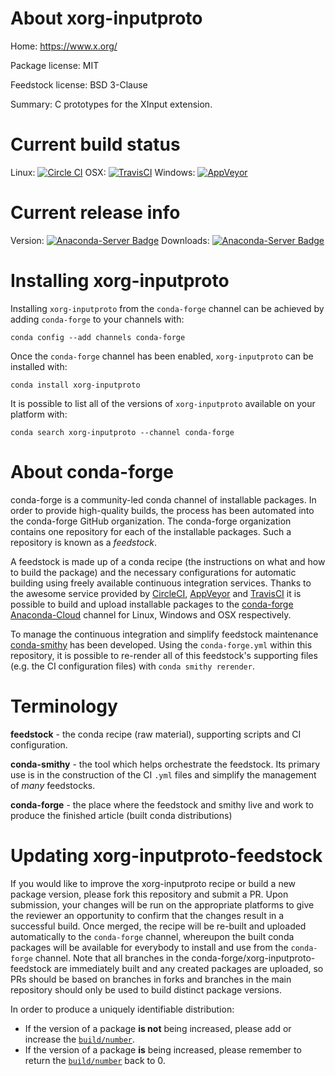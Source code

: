 About xorg-inputproto
=====================

Home: https://www.x.org/

Package license: MIT

Feedstock license: BSD 3-Clause

Summary: C prototypes for the XInput extension.



Current build status
====================

Linux: [![Circle CI](https://circleci.com/gh/conda-forge/xorg-inputproto-feedstock.svg?style=shield)](https://circleci.com/gh/conda-forge/xorg-inputproto-feedstock)
OSX: [![TravisCI](https://travis-ci.org/conda-forge/xorg-inputproto-feedstock.svg?branch=master)](https://travis-ci.org/conda-forge/xorg-inputproto-feedstock)
Windows: [![AppVeyor](https://ci.appveyor.com/api/projects/status/github/conda-forge/xorg-inputproto-feedstock?svg=True)](https://ci.appveyor.com/project/conda-forge/xorg-inputproto-feedstock/branch/master)

Current release info
====================
Version: [![Anaconda-Server Badge](https://anaconda.org/conda-forge/xorg-inputproto/badges/version.svg)](https://anaconda.org/conda-forge/xorg-inputproto)
Downloads: [![Anaconda-Server Badge](https://anaconda.org/conda-forge/xorg-inputproto/badges/downloads.svg)](https://anaconda.org/conda-forge/xorg-inputproto)

Installing xorg-inputproto
==========================

Installing `xorg-inputproto` from the `conda-forge` channel can be achieved by adding `conda-forge` to your channels with:

```
conda config --add channels conda-forge
```

Once the `conda-forge` channel has been enabled, `xorg-inputproto` can be installed with:

```
conda install xorg-inputproto
```

It is possible to list all of the versions of `xorg-inputproto` available on your platform with:

```
conda search xorg-inputproto --channel conda-forge
```


About conda-forge
=================

conda-forge is a community-led conda channel of installable packages.
In order to provide high-quality builds, the process has been automated into the
conda-forge GitHub organization. The conda-forge organization contains one repository
for each of the installable packages. Such a repository is known as a *feedstock*.

A feedstock is made up of a conda recipe (the instructions on what and how to build
the package) and the necessary configurations for automatic building using freely
available continuous integration services. Thanks to the awesome service provided by
[CircleCI](https://circleci.com/), [AppVeyor](http://www.appveyor.com/)
and [TravisCI](https://travis-ci.org/) it is possible to build and upload installable
packages to the [conda-forge](https://anaconda.org/conda-forge)
[Anaconda-Cloud](http://docs.anaconda.org/) channel for Linux, Windows and OSX respectively.

To manage the continuous integration and simplify feedstock maintenance
[conda-smithy](http://github.com/conda-forge/conda-smithy) has been developed.
Using the ``conda-forge.yml`` within this repository, it is possible to re-render all of
this feedstock's supporting files (e.g. the CI configuration files) with ``conda smithy rerender``.


Terminology
===========

**feedstock** - the conda recipe (raw material), supporting scripts and CI configuration.

**conda-smithy** - the tool which helps orchestrate the feedstock.
                   Its primary use is in the construction of the CI ``.yml`` files
                   and simplify the management of *many* feedstocks.

**conda-forge** - the place where the feedstock and smithy live and work to
                  produce the finished article (built conda distributions)


Updating xorg-inputproto-feedstock
==================================

If you would like to improve the xorg-inputproto recipe or build a new
package version, please fork this repository and submit a PR. Upon submission,
your changes will be run on the appropriate platforms to give the reviewer an
opportunity to confirm that the changes result in a successful build. Once
merged, the recipe will be re-built and uploaded automatically to the
`conda-forge` channel, whereupon the built conda packages will be available for
everybody to install and use from the `conda-forge` channel.
Note that all branches in the conda-forge/xorg-inputproto-feedstock are
immediately built and any created packages are uploaded, so PRs should be based
on branches in forks and branches in the main repository should only be used to
build distinct package versions.

In order to produce a uniquely identifiable distribution:
 * If the version of a package **is not** being increased, please add or increase
   the [``build/number``](http://conda.pydata.org/docs/building/meta-yaml.html#build-number-and-string).
 * If the version of a package **is** being increased, please remember to return
   the [``build/number``](http://conda.pydata.org/docs/building/meta-yaml.html#build-number-and-string)
   back to 0.
